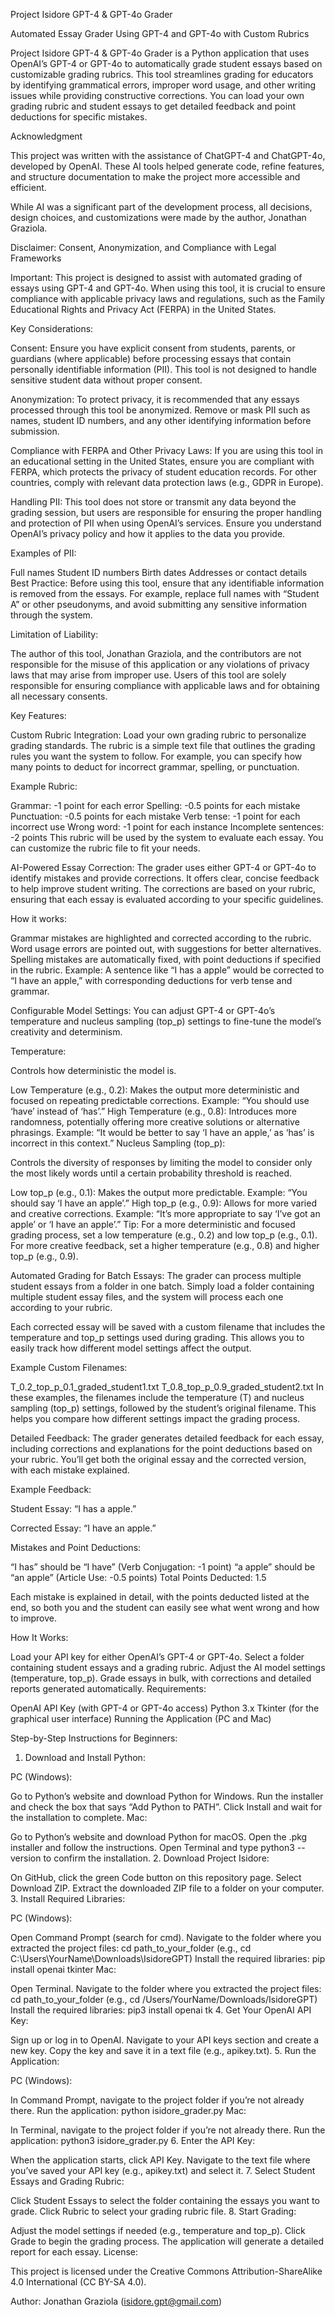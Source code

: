 Project Isidore GPT-4 & GPT-4o Grader

Automated Essay Grader Using GPT-4 and GPT-4o with Custom Rubrics

Project Isidore GPT-4 & GPT-4o Grader is a Python application that uses OpenAI’s GPT-4 or GPT-4o to automatically grade student essays based on customizable grading rubrics. This tool streamlines grading for educators by identifying grammatical errors, improper word usage, and other writing issues while providing constructive corrections. You can load your own grading rubric and student essays to get detailed feedback and point deductions for specific mistakes.

Acknowledgment

This project was written with the assistance of ChatGPT-4 and ChatGPT-4o, developed by OpenAI. These AI tools helped generate code, refine features, and structure documentation to make the project more accessible and efficient.

While AI was a significant part of the development process, all decisions, design choices, and customizations were made by the author, Jonathan Graziola.

Disclaimer: Consent, Anonymization, and Compliance with Legal Frameworks

Important: This project is designed to assist with automated grading of essays using GPT-4 and GPT-4o. When using this tool, it is crucial to ensure compliance with applicable privacy laws and regulations, such as the Family Educational Rights and Privacy Act (FERPA) in the United States.

Key Considerations:

Consent: Ensure you have explicit consent from students, parents, or guardians (where applicable) before processing essays that contain personally identifiable information (PII). This tool is not designed to handle sensitive student data without proper consent.

Anonymization: To protect privacy, it is recommended that any essays processed through this tool be anonymized. Remove or mask PII such as names, student ID numbers, and any other identifying information before submission.

Compliance with FERPA and Other Privacy Laws: If you are using this tool in an educational setting in the United States, ensure you are compliant with FERPA, which protects the privacy of student education records. For other countries, comply with relevant data protection laws (e.g., GDPR in Europe).

Handling PII: This tool does not store or transmit any data beyond the grading session, but users are responsible for ensuring the proper handling and protection of PII when using OpenAI’s services. Ensure you understand OpenAI’s privacy policy and how it applies to the data you provide.

Examples of PII:

Full names
Student ID numbers
Birth dates
Addresses or contact details
Best Practice: Before using this tool, ensure that any identifiable information is removed from the essays. For example, replace full names with “Student A” or other pseudonyms, and avoid submitting any sensitive information through the system.

Limitation of Liability:

The author of this tool, Jonathan Graziola, and the contributors are not responsible for the misuse of this application or any violations of privacy laws that may arise from improper use. Users of this tool are solely responsible for ensuring compliance with applicable laws and for obtaining all necessary consents.

Key Features:

Custom Rubric Integration:
Load your own grading rubric to personalize grading standards. The rubric is a simple text file that outlines the grading rules you want the system to follow. For example, you can specify how many points to deduct for incorrect grammar, spelling, or punctuation.

Example Rubric:

Grammar: -1 point for each error
Spelling: -0.5 points for each mistake
Punctuation: -0.5 points for each mistake
Verb tense: -1 point for each incorrect use
Wrong word: -1 point for each instance
Incomplete sentences: -2 points
This rubric will be used by the system to evaluate each essay. You can customize the rubric file to fit your needs.

AI-Powered Essay Correction:
The grader uses either GPT-4 or GPT-4o to identify mistakes and provide corrections. It offers clear, concise feedback to help improve student writing. The corrections are based on your rubric, ensuring that each essay is evaluated according to your specific guidelines.

How it works:

Grammar mistakes are highlighted and corrected according to the rubric.
Word usage errors are pointed out, with suggestions for better alternatives.
Spelling mistakes are automatically fixed, with point deductions if specified in the rubric.
Example: A sentence like “I has a apple” would be corrected to “I have an apple,” with corresponding deductions for verb tense and grammar.

Configurable Model Settings:
You can adjust GPT-4 or GPT-4o’s temperature and nucleus sampling (top_p) settings to fine-tune the model’s creativity and determinism.

Temperature:

Controls how deterministic the model is.

Low Temperature (e.g., 0.2): Makes the output more deterministic and focused on repeating predictable corrections.
Example: “You should use ‘have’ instead of ‘has’.”
High Temperature (e.g., 0.8): Introduces more randomness, potentially offering more creative solutions or alternative phrasings.
Example: “It would be better to say ‘I have an apple,’ as ‘has’ is incorrect in this context.”
Nucleus Sampling (top_p):

Controls the diversity of responses by limiting the model to consider only the most likely words until a certain probability threshold is reached.

Low top_p (e.g., 0.1): Makes the output more predictable.
Example: “You should say ‘I have an apple’.”
High top_p (e.g., 0.9): Allows for more varied and creative corrections.
Example: “It’s more appropriate to say ‘I’ve got an apple’ or ‘I have an apple’.”
Tip: For a more deterministic and focused grading process, set a low temperature (e.g., 0.2) and low top_p (e.g., 0.1). For more creative feedback, set a higher temperature (e.g., 0.8) and higher top_p (e.g., 0.9).

Automated Grading for Batch Essays:
The grader can process multiple student essays from a folder in one batch. Simply load a folder containing multiple student essay files, and the system will process each one according to your rubric.

Each corrected essay will be saved with a custom filename that includes the temperature and top_p settings used during grading. This allows you to easily track how different model settings affect the output.

Example Custom Filenames:

T_0.2_top_p_0.1_graded_student1.txt
T_0.8_top_p_0.9_graded_student2.txt
In these examples, the filenames include the temperature (T) and nucleus sampling (top_p) settings, followed by the student’s original filename. This helps you compare how different settings impact the grading process.

Detailed Feedback:
The grader generates detailed feedback for each essay, including corrections and explanations for the point deductions based on your rubric. You’ll get both the original essay and the corrected version, with each mistake explained.

Example Feedback:

Student Essay:
“I has a apple.”

Corrected Essay:
“I have an apple.”

Mistakes and Point Deductions:

“I has” should be “I have” (Verb Conjugation: -1 point)
“a apple” should be “an apple” (Article Use: -0.5 points)
Total Points Deducted: 1.5

Each mistake is explained in detail, with the points deducted listed at the end, so both you and the student can easily see what went wrong and how to improve.

How It Works:

Load your API key for either OpenAI’s GPT-4 or GPT-4o.
Select a folder containing student essays and a grading rubric.
Adjust the AI model settings (temperature, top_p).
Grade essays in bulk, with corrections and detailed reports generated automatically.
Requirements:

OpenAI API Key (with GPT-4 or GPT-4o access)
Python 3.x
Tkinter (for the graphical user interface)
Running the Application (PC and Mac)

Step-by-Step Instructions for Beginners:

1. Download and Install Python:

PC (Windows):

Go to Python’s website and download Python for Windows.
Run the installer and check the box that says “Add Python to PATH”.
Click Install and wait for the installation to complete.
Mac:

Go to Python’s website and download Python for macOS.
Open the .pkg installer and follow the instructions.
Open Terminal and type python3 --version to confirm the installation.
2. Download Project Isidore:

On GitHub, click the green Code button on this repository page.
Select Download ZIP.
Extract the downloaded ZIP file to a folder on your computer.
3. Install Required Libraries:

PC (Windows):

Open Command Prompt (search for cmd).
Navigate to the folder where you extracted the project files:
cd path_to_your_folder
(e.g., cd C:\Users\YourName\Downloads\IsidoreGPT)
Install the required libraries:
pip install openai tkinter
Mac:

Open Terminal.
Navigate to the folder where you extracted the project files:
cd path_to_your_folder
(e.g., cd /Users/YourName/Downloads/IsidoreGPT)
Install the required libraries:
pip3 install openai tk
4. Get Your OpenAI API Key:

Sign up or log in to OpenAI.
Navigate to your API keys section and create a new key.
Copy the key and save it in a text file (e.g., apikey.txt).
5. Run the Application:

PC (Windows):

In Command Prompt, navigate to the project folder if you’re not already there.
Run the application:
python isidore_grader.py
Mac:

In Terminal, navigate to the project folder if you’re not already there.
Run the application:
python3 isidore_grader.py
6. Enter the API Key:

When the application starts, click API Key.
Navigate to the text file where you’ve saved your API key (e.g., apikey.txt) and select it.
7. Select Student Essays and Grading Rubric:

Click Student Essays to select the folder containing the essays you want to grade.
Click Rubric to select your grading rubric file.
8. Start Grading:

Adjust the model settings if needed (e.g., temperature and top_p).
Click Grade to begin the grading process. The application will generate a detailed report for each essay.
License:

This project is licensed under the Creative Commons Attribution-ShareAlike 4.0 International (CC BY-SA 4.0).

Author: Jonathan Graziola (isidore.gpt@gmail.com)
